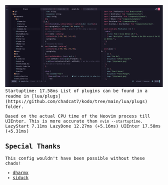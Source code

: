 <img src="screenshots/header.png" alt="screenshot">

<samp>
  Startuptime: 17.58ms
  List of plugins can be found in a readme in [lua/plugs](https://github.com/chadcat7/kodo/tree/main/lua/plugs) folder.

  Based on the actual CPU time of the Neovim process till UIEnter.
  This is more accurate than `nvim --startuptime`.
    LazyStart 7.11ms
    LazyDone  12.27ms (+5.16ms)
    UIEnter   17.58ms (+5.31ms)

## Special Thanks 
This config wouldn't have been possible without these chads!
+ [dharmx](https://github.com/dharmx/nvim/)
+ [siduck](https://github.com/NvChad/NvChad)

</samp>

